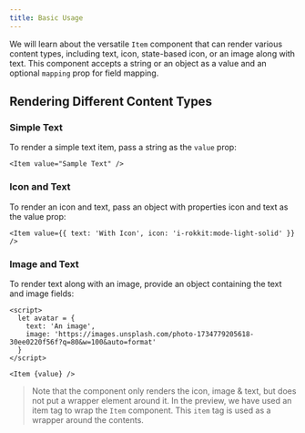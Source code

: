 ```yaml
---
title: Basic Usage
---
```


We will learn about the versatile `Item` component that can render various content types, including text, icon, state-based icon, or an image along with text. This component accepts a string or an object as a value and an optional `mapping` prop for field mapping.

## Rendering Different Content Types

### Simple Text

To render a simple text item, pass a string as the `value` prop:

```svelte
<Item value="Sample Text" />
```

### Icon and Text

To render an icon and text, pass an object with properties icon and text as the value prop:

```svelte
<Item value={{ text: 'With Icon', icon: 'i-rokkit:mode-light-solid' }} />
```

### Image and Text

To render text along with an image, provide an object containing the text and image fields:

```svelte
<script>
  let avatar = {
    text: 'An image',
    image: 'https://images.unsplash.com/photo-1734779205618-30ee0220f56f?q=80&w=100&auto=format'
  }
</script>

<Item {value} />
```

> Note that the component only renders the icon, image & text, but does not put a wrapper element around it. In the preview, we have used an item tag to wrap the `Item` component. This `item` tag is used as a wrapper around the contents.
